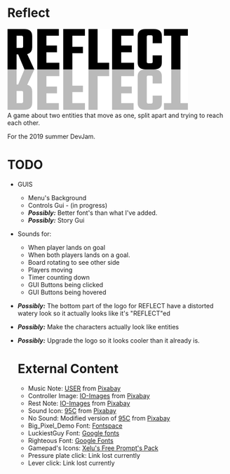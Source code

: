 # Reflect 
<img src="./logo.png"><br>
A game about two entities that move as one, split apart and trying to reach each other.


For the 2019 summer DevJam.

# TODO
 * GUIS
   - Menu's Background
   - Controls Gui - (in progress)
   - ***Possibly:*** Better font's than what I've added.
   - ***Possibly:*** Story Gui
 * Sounds for:
   - When player lands on goal
   - When both players lands on a goal.
   - Board rotating to see other side
   - Players moving
   - Timer counting down
   - GUI Buttons being clicked
   - GUI Buttons being hovered
 * ***Possibly:***  The bottom part of the logo for REFLECT have a distorted watery look so it actually looks like it's "REFLECT"ed
 * ***Possibly:*** Make the characters actually look like entities
 * ***Possibly:*** Upgrade the logo so it looks cooler than it already is.
   
   # External Content
    - Music Note: <a href="https://pixabay.com/users/FotoshopTofs-2171839/?utm_source=link-attribution&amp;utm_medium=referral&amp;utm_campaign=image&amp;utm_content=1275177">USER</a> from <a href="https://pixabay.com/?utm_source=link-attribution&amp;utm_medium=referral&amp;utm_campaign=image&amp;utm_content=1275177">Pixabay</a>
    - Controller Image: <a href="https://pixabay.com/users/IO-Images-1096650/?utm_source=link-attribution&amp;utm_medium=referral&amp;utm_campaign=image&amp;utm_content=1827840">IO-Images</a> from <a href="https://pixabay.com/?utm_source=link-attribution&amp;utm_medium=referral&amp;utm_campaign=image&amp;utm_content=1827840">Pixabay</a>
    - Rest Note: <a href="https://pixabay.com/users/IO-Images-1096650/?utm_source=link-attribution&amp;utm_medium=referral&amp;utm_campaign=image&amp;utm_content=1827840">IO-Images</a> from <a href="https://pixabay.com/?utm_source=link-attribution&amp;utm_medium=referral&amp;utm_campaign=image&amp;utm_content=1827840">Pixabay</a>
    - Sound Icon: <a href="https://pixabay.com/users/95C-484762/?utm_source=link-attribution&amp;utm_medium=referral&amp;utm_campaign=image&amp;utm_content=937654">95C</a> from <a href="https://pixabay.com/?utm_source=link-attribution&amp;utm_medium=referral&amp;utm_campaign=image&amp;utm_content=937654">Pixabay</a>
    - No Sound: Modified version of <a href="https://pixabay.com/users/95C-484762/?utm_source=link-attribution&amp;utm_medium=referral&amp;utm_campaign=image&amp;utm_content=937654">95C</a> from <a href="https://pixabay.com/?utm_source=link-attribution&amp;utm_medium=referral&amp;utm_campaign=image&amp;utm_content=937654">Pixabay</a>
    - Big_Pixel_Demo Font: <a href="https://www.fontspace.com/studiotypo/big-pixel-demo">Fontspace</a>
    - LuckiestGuy Font: <a href="https://fonts.google.com/specimen/Luckiest+Guy">Google fonts</a>
    - Righteous Font: <a href="https://fonts.google.com/specimen/Righteous">Google Fonts</a>
    - Gamepad's Icons: <a href="https://opengameart.org/content/free-keyboard-and-controllers-prompts-pack">Xelu's Free Prompt's Pack</a>
    - Pressure plate click: Link lost currently
    - Lever click: Link lost currently